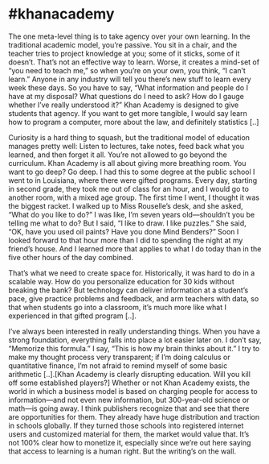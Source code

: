 # #khanacademy

The one meta-level thing is to take agency over your own learning. In
the traditional academic model, you’re passive. You sit in a chair,
and the teacher tries to project knowledge at you; some of it sticks,
some of it doesn’t. That’s not an effective way to learn. Worse, it
creates a mind-set of “you need to teach me,” so when you’re on your
own, you think, “I can’t learn.” Anyone in any industry will tell you
there’s new stuff to learn every week these days. So you have to say,
“What information and people do I have at my disposal? What questions
do I need to ask? How do I gauge whether I’ve really understood it?”
Khan Academy is designed to give students that agency. If you want to
get more tangible, I would say learn how to program a computer, more
about the law, and definitely statistics [..]

Curiosity is a hard thing to squash, but the traditional model of
education manages pretty well: Listen to lectures, take notes, feed
back what you learned, and then forget it all. You’re not allowed to
go beyond the curriculum. Khan Academy is all about giving more
breathing room. You want to go deep? Go deep. I had this to some
degree at the public school I went to in Louisiana, where there were
gifted programs. Every day, starting in second grade, they took me out
of class for an hour, and I would go to another room, with a mixed age
group. The first time I went, I thought it was the biggest racket. I
walked up to Miss Rouselle’s desk, and she asked, “What do you like to
do?” I was like, I’m seven years old—shouldn’t you be telling me what
to do? But I said, “I like to draw. I like puzzles.” She said, “OK,
have you used oil paints? Have you done Mind Benders?” Soon I looked
forward to that hour more than I did to spending the night at my
friend’s house. And I learned more that applies to what I do today
than in the five other hours of the day combined.

That’s what we need to create space for. Historically, it was hard to
do in a scalable way. How do you personalize education for 30 kids
without breaking the bank? But technology can deliver information at a
student’s pace, give practice problems and feedback, and arm teachers
with data, so that when students go into a classroom, it’s much more
like what I experienced in that gifted program [..].

I’ve always been interested in really understanding things. When you
have a strong foundation, everything falls into place a lot easier
later on. I don’t say, “Memorize this formula.” I say, “This is how my
brain thinks about it.” I try to make my thought process very
transparent; if I’m doing calculus or quantitative finance, I’m not
afraid to remind myself of some basic arithmetic [..].[Khan Academy is
clearly disrupting education. Will you kill off some established
players?] Whether or not Khan Academy exists, the world in which a
business model is based on charging people for access to
information—and not even new information, but 300-year-old science or
math—is going away. I think publishers recognize that and see that
there are opportunities for them. They already have huge distribution
and traction in schools globally. If they turned those schools into
registered internet users and customized material for them, the market
would value that. It’s not 100% clear how to monetize it, especially
since we’re out here saying that access to learning is a human
right. But the writing’s on the wall.

